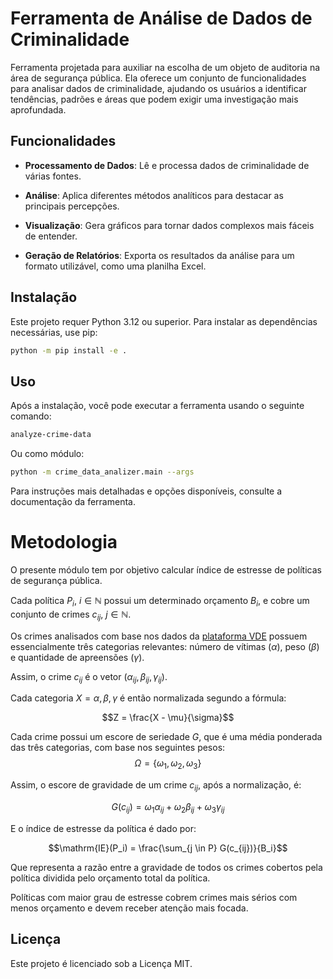 # Ferramenta de Análise de Dados de Criminalidade

Ferramenta projetada para auxiliar na escolha de um objeto de auditoria na área de segurança pública. Ela oferece um conjunto de funcionalidades para analisar dados de criminalidade, ajudando os usuários a identificar tendências, padrões e áreas que podem exigir uma investigação mais aprofundada.

## Funcionalidades

-   **Processamento de Dados**: Lê e processa dados de criminalidade de várias fontes.

-   **Análise**: Aplica diferentes métodos analíticos para destacar as principais percepções.

-   **Visualização**: Gera gráficos para tornar dados complexos mais fáceis de entender.

-   **Geração de Relatórios**: Exporta os resultados da análise para um formato utilizável, como uma planilha Excel.

## Instalação

Este projeto requer Python 3.12 ou superior. Para instalar as dependências necessárias, use pip:

```bash
python -m pip install -e .
```

## Uso

Após a instalação, você pode executar a ferramenta usando o seguinte comando:

```bash
analyze-crime-data
```

Ou como módulo:
```bash
python -m crime_data_analizer.main --args
```

Para instruções mais detalhadas e opções disponíveis, consulte a documentação da ferramenta.

# Metodologia
O presente módulo tem por objetivo calcular índice de estresse de políticas de segurança pública.

Cada política $P_i$, $i \in \mathbb{N}$ possui um determinado orçamento $B_i$, e cobre um conjunto de crimes $c_{ij}$, $j \in \mathbb{N}$.

Os crimes analisados com base nos dados da [plataforma VDE](https://www.gov.br/mj/pt-br/assuntos/sua-seguranca/seguranca-publica/estatistica/dados-nacionais-1/base-de-dados-e-notas-metodologicas-dos-gestores-estaduais-sinesp-vde-2022-e-2023) possuem essencialmente três categorias relevantes: número de vítimas ($\alpha$), peso ($\beta$) e quantidade de apreensões ($\gamma$).

Assim, o crime $c_{ij}$ é o vetor $(\alpha_{ij}, \beta_{ij}, \gamma_{ij})$.

Cada categoria $X = \alpha, \beta, \gamma$ é então normalizada segundo a fórmula:

$$Z = \frac{X - \mu}{\sigma}$$

Cada crime possui um escore de seriedade $G$, que é uma média ponderada das três categorias, com base nos seguintes pesos:
$$\Omega = \{\omega_1, \omega_2, \omega_3\}$$

Assim, o escore de gravidade de um crime $c_{ij}$, após a normalização, é:

$$G(c_{ij}) = \omega_1 \alpha_{ij} + \omega_2 \beta_{ij} + \omega_3 \gamma_{ij}$$

E o índice de estresse da política é dado por:

$$\mathrm{IE}(P_i) = \frac{\sum_{j \in P} G(c_{ij})}{B_i}$$


Que representa a razão entre a gravidade de todos os crimes cobertos pela política dividida pelo orçamento total da política.

Políticas com maior grau de estresse cobrem crimes mais sérios com menos orçamento e devem receber atenção mais focada.

## Licença

Este projeto é licenciado sob a Licença MIT.
